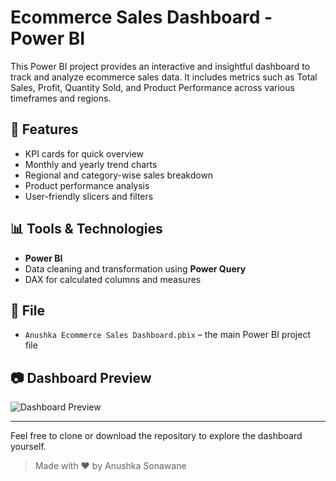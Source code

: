 # Ecommerce Sales Dashboard - Power BI

This Power BI project provides an interactive and insightful dashboard to track and analyze ecommerce sales data. It includes metrics such as Total Sales, Profit, Quantity Sold, and Product Performance across various timeframes and regions.

## 🚀 Features
- KPI cards for quick overview
- Monthly and yearly trend charts
- Regional and category-wise sales breakdown
- Product performance analysis
- User-friendly slicers and filters

## 📊 Tools & Technologies
- **Power BI**
- Data cleaning and transformation using **Power Query**
- DAX for calculated columns and measures

## 📁 File
- `Anushka Ecommerce Sales Dashboard.pbix` – the main Power BI project file

## 📷 Dashboard Preview
![Dashboard Preview](./fc416596-e559-4c45-8f1b-944bebaff1df.png)

---

Feel free to clone or download the repository to explore the dashboard yourself.

> Made with ❤️ by Anushka Sonawane

